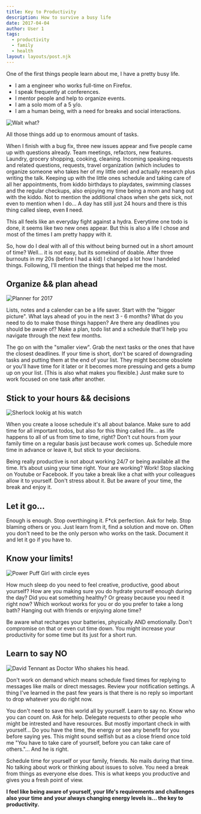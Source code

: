 ```yaml
---
title: Key to Productivity
description: How to survive a busy life
date: 2017-04-04
author: User 1
tags:
  - productivity
  - family
  - health
layout: layouts/post.njk
---
```


One of the first things people learn about me, I have a pretty busy life.

- I am a engineer who works full-time on Firefox.
- I speak frequently at conferences.
- I mentor people and help to organize events.
- I am a solo mom of a 5 y/o.
- I am a human being, with a need for breaks and social interactions.

<img class="post-item-image" src="https://media.giphy.com/media/JYkfr7F6d31hC/giphy-downsized.gif" alt="Wait what?" />

All those things add up to enormous amount of tasks.

When I finish with a bug fix, three new issues appear and five people came up with questions already. Team meetings, refactors, new features.
Laundry, grocery shopping, cooking, cleaning.
Incoming speaking requests and related questions, requests, travel organization (which includes to organize someone who takes her of my little one) and actually research plus writing the talk.
Keeping up with the little ones schedule and taking care of all her appointments, from kiddo birthdays to playdates, swimming classes and the regular checkups, also enjoying my time being a mom and hang out with the kiddo. Not to mention the additional chaos when she gets sick, not even to mention when I do… A day has still just 24 hours and there is this thing called sleep, even **I** need.

This all feels like an everyday fight against a hydra. Everytime one todo is done, it seems like two new ones appear. But this is also a life I chose and most of the times I am pretty happy with it.

So, how do I deal with all of this without being burned out in a short amount of time? Well... it is not easy, but its somekind of doable. After three burnouts in my 20s (before I had a kid) I changed a lot how I handeled things.
Following, I'll mention the things that helped me the most.

## Organize && plan ahead

<img class="post-item-image" src="https://media.giphy.com/media/xUOxf5B4tGwIh6WOw8/giphy-downsized.gif" alt="Planner for 2017" />

Lists, notes and a calender can be a life saver. Start with the "bigger picture". What lays ahead of you in the next 3 - 6 months? What do you need to do to make those things happen? Are there any deadlines you should be aware of? Make a plan, todo list and a schedule that'll help you navigate through the next few months.

The go on with the "smaller view". Grab the next tasks or the ones that have the closest deadlines. If your time is short, don't be scared of downgrading tasks and putting them at the end of your list. They might become obsolete or you'll have time for it later or it becomes more pressuing and gets a bump up on your list. (This is also what makes you flexible.) Just make sure to work focused on one task after another.

## Stick to your hours && decisions

<img class="post-item-image" src="https://media.giphy.com/media/l0MYGtCMbPTYWOzaU/giphy-tumblr.gif" alt="Sherlock lookig at his watch" />

When you create a loose schedule it's all about balance. Make sure to add time for all important todos, but also for this thing called life... as life happens to all of us from time to time, right? Don't cut hours from your family time on a regular basis just because work comes up. Schedule more time in advance or leave it, but stick to your decisions.

Being really productive is not about working 24/7 or being available all the time. It’s about using your time right. Your are working? Work! Stop slacking on Youtube or Facebook. If you take a break like a chat with your colleagues allow it to yourself. Don't stress about it. But be aware of your time, the break and enjoy it.

## Let it go...

Enough is enough. Stop overthinging it. F\*ck perfection. Ask for help. Stop blaming others or you. Just learn from it, find a solution and move on. Often you don't need to be the only person who works on the task. Document it and let it go if you have to.

## Know your limits!

<img class="post-item-image" src="https://media.giphy.com/media/yxZlvexI0DyHI2Dyrf/giphy.gif" alt="Power Puff Girl with circle eyes" />

How much sleep do you need to feel creative, productive, good about yourself?
How are you making sure you do hydrate yourself enough during the day? Did you eat something healthy? Or greasy because you need it right now? Which workout works for you or do you prefer to take a long bath? Hanging out with friends or enjoying alone time?

Be aware what recharges your batteries, physically AND emotionally. Don't compromise on that or even cut time down. You might increase your productivity for some time but its just for a short run.

## Learn to say NO

<img class="post-item-image" src="https://media.giphy.com/media/EVbEdEW3kuu0o/giphy.gif" alt="David Tennant as Doctor Who shakes his head." />

Don't work on demand which means schedule fixed times for replying to messages like mails or direct messages. Review your notification settings. A thing I've learned in the past few years is that there is no reply so important to drop whatever you do right now.

You don't need to save this world all by yourself. Learn to say no. Know who you can count on. Ask for help. Delegate requests to other people who might be intrested and have resources. But mostly important check in with yourself... Do you have the time, the energy or see any benefit for you before saying yes. This might sound selfish but as a close friend once told me "You have to take care of yourself, before you can take care of others."... And he is right.

Schedule time for yourself or your family, friends. No mails during that time. No talking about work or thinking about issues to solve. You need a break from things as everyone else does. This is what keeps you productive and gives you a fresh point of view.

**I feel like being aware of yourself, your life's requirements and challenges also your time and your always changing energy levels is... the key to productivity.**
